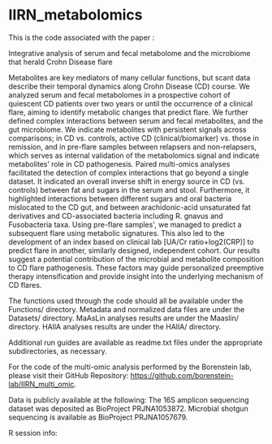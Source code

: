 # IIRN_metabolomics
This is the code associated with the paper :

Integrative analysis of serum and fecal metabolome and the microbiome that herald Crohn Disease flare

Metabolites are key mediators of many cellular functions, but scant data describe their temporal dynamics along Crohn Disease (CD) course.
We analyzed serum and fecal metabolomes in a prospective cohort of quiescent CD patients over two years or until the occurrence of a clinical flare, aiming to identify metabolic changes that predict flare. We further defined complex interactions between serum and fecal metabolites, and the gut microbiome. 
We indicate metabolites with persistent signals across comparisons; in CD vs. controls, active CD (clinical/biomarker) vs. those in remission, and in pre-flare samples between relapsers and non-relapsers, which serves as internal validation of the metabolomics signal and indicate metabolites’ role in CD pathogenesis. Paired multi-omics analyses facilitated the detection of complex interactions that go beyond a single dataset. It indicated an overall inverse shift in energy source in CD (vs. controls) between fat and sugars in the serum and stool. Furthermore, it highlighted interactions between different sugars and oral bacteria mislocated to the CD gut, and between arachidonic-acid unsaturated fat derivatives and CD-associated bacteria including R. gnavus and Fusobacteria taxa. Using pre-flare samples', we managed to predict a subsequent flare using metabolic signatures. This also led to the development of an index based on clinical lab [UA/Cr ratio+log2(CRP)] to predict flare in another, similarly designed, independent cohort.
Our results suggest a potential contribution of the microbial and metabolite composition to CD flare pathogenesis. These factors may guide personalized preemptive therapy intensification and provide insight into the underlying mechanism of CD flares.

The functions used through the code should all be available under the Functions/ directory.
Metadata and normalized data files are under the Datasets/ directory.
MaAsLin analyses results are under the Maaslin/ directory.
HAllA analyses results are under the HAllA/ directory.

Additional run guides are available as readme.txt files under the appropriate subdirectories,
as necessary. 

For the code of the multi-omic analysis performed by the Borenstein lab, please visit their
GitHub Repository: https://github.com/borenstein-lab/IIRN_multi_omic.

Data is publicly available at the following:
The 16S amplicon sequencing dataset was deposited as BioProject PRJNA1053872.
Microbial shotgun sequencing is available as BioProject PRJNA1057679.

R session info:
